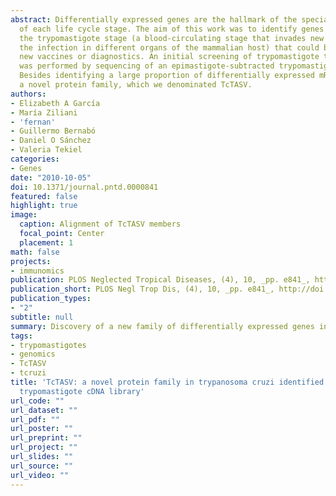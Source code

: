 ```yaml
---
abstract: Differentially expressed genes are the hallmark of the specialized biology
  of each life cycle stage. The aim of this work was to identify genes expressed in
  the trypomastigote stage (a blood-circulating stage that invades new cells and spreads
  the infection in different organs of the mammalian host) that could be used to develop
  new vaccines or diagnostics. An initial screening of trypomastigote transcripts
  was performed by sequencing of an epimastigote-subtracted trypomastigote cDNA library.
  Besides identifying a large proportion of differentially expressed mRNAs, we discovered
  a novel protein family, which we denominated TcTASV.
authors:
- Elizabeth A García
- María Ziliani
- 'fernan'
- Guillermo Bernabó
- Daniel O Sánchez
- Valeria Tekiel
categories:
- Genes
date: "2010-10-05"
doi: 10.1371/journal.pntd.0000841
featured: false
highlight: true
image:
  caption: Alignment of TcTASV members
  focal_point: Center
  placement: 1
math: false
projects:
- immunomics
publication: PLOS Neglected Tropical Diseases, (4), 10, _pp. e841_, http://doi.org/10.1371/journal.pntd.0000841
publication_short: PLOS Negl Trop Dis, (4), 10, _pp. e841_, http://doi.org/10.1371/journal.pntd.0000841
publication_types:
- "2"
subtitle: null
summary: Discovery of a new family of differentially expressed genes in T. cruzi.
tags:
- trypomastigotes
- genomics
- TcTASV
- tcruzi
title: 'TcTASV: a novel protein family in trypanosoma cruzi identified from a subtractive
  trypomastigote cDNA library'
url_code: ""
url_dataset: ""
url_pdf: ""
url_poster: ""
url_preprint: ""
url_project: ""
url_slides: ""
url_source: ""
url_video: ""
---
```


